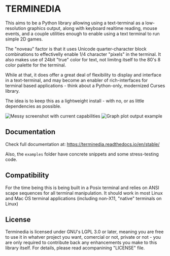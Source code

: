 TERMINEDIA
===========

This aims to be a Python library allowing using a text-terminal as a low-resolution graphics
output, along with keyboard realtime reading, mouse events, and a couple utilities
enough to enable using a text terminal to run simple 2D games.

The "noveau" factor is that it uses Unicode quarter-character block combinations
to effectivelly enable 1/4 character "pixels" in the terminal. It also makes
use of 24bit "true" color for text, not limitng itself to the 80's
8 color palette for the terminal.

While at that, it does offer a great deal of flexibility to display
and interface in a text-terminal, and may become an enabler of
rich-interfaces for terminal based applications - think about a
Python-only, modernized Curses library.

The idea is to keep this as a lightweight install - with no, or
as little dependencies as possible.

![Messy screenshot with current capabilities](examples/screenshot_01.png)
![Graph plot output example](examples/screenshot_02.png)

Documentation
--------------

Check full documentation at:
    https://terminedia.readthedocs.io/en/stable/

Also, the ``examples`` folder have concrete snippets and
some stress-testing code.


Compatibility
--------------

For the time being this is being built in a Posix terminal and relies
on ANSI scape sequences for all terminal manipulation. It should work
in most Linux and Mac OS terminal applications (including non-X11,
"native" terminals on Linux)

License
--------
Terminedia is licensed under GNU's LGPL 3.0 or later, meaning you
are free to use it in whatver project you want, comercial or not,
private or not - you are only required to contribute back any
enhancements you make to this library itself.
For details, please read acompanining "LICENSE" file.
